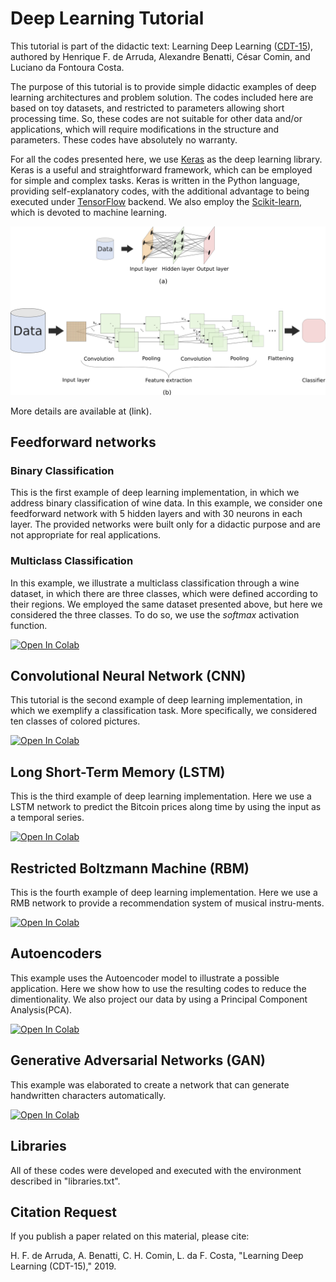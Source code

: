 # Deep Learning Tutorial

This tutorial is part of the didactic text: Learning Deep Learning ([CDT-15](link)), authored by Henrique F. de Arruda, Alexandre Benatti, César Comin, and Luciano da Fontoura Costa.

The purpose of this tutorial is to provide simple didactic examples of deep learning architectures and problem solution. The codes included here are based on toy datasets, and restricted to parameters allowing short processing time. So, these codes are not suitable for other data and/or applications, which will require modifications in the structure and parameters.  These codes have absolutely no warranty.

For all the codes presented here, we use [Keras](https://keras.io/) as the deep learning library. Keras is a useful and straightforward framework, which can be employed for simple and complex tasks.  Keras is written in the Python language, providing self-explanatory codes, with the additional advantage to being executed under [TensorFlow](https://www.tensorflow.org/) backend. We also employ the [Scikit-learn](https://scikit-learn.org/), which is devoted to machine learning. 

![](./redes.png)

More details are available at (link). 


## Feedforward networks

### Binary Classification
This is the first example of deep learning implementation, in which we address binary classification of wine data. In this example, we consider one feedforward network with 5 hidden layers and with 30 neurons in each layer. The provided networks were built only for a didactic purpose and are not appropriate for real applications.

### Multiclass Classification
In this example, we illustrate a multiclass classification through a wine dataset, in which there are three classes, which were defined according to their regions. We employed the same dataset presented above, but here we considered the three classes. To do so, we use the *softmax* activation function.

[![Open In Colab](https://colab.research.google.com/assets/colab-badge.svg)](https://colab.research.google.com/github/hfarruda/deeplearningtutorial/blob/master/deepLearning_feedforward.ipynb)


## Convolutional Neural Network (CNN)
This tutorial is the second example of deep learning implementation, in which we exemplify a classification task. More specifically, we considered ten classes of colored pictures.

[![Open In Colab](https://colab.research.google.com/assets/colab-badge.svg)](https://colab.research.google.com/github/hfarruda/deeplearningtutorial/blob/master/deepLearning_CNN.ipynb)


## Long Short-Term Memory (LSTM)

This is the third example of deep learning implementation. Here we use a LSTM network to predict the Bitcoin prices along time by using the input as a temporal series.

[![Open In Colab](https://colab.research.google.com/assets/colab-badge.svg)](https://colab.research.google.com/github/hfarruda/deeplearningtutorial/blob/master/deepLearning_LSTM.ipynb)


## Restricted Boltzmann Machine (RBM)

This is the fourth example of deep learning implementation. Here we use a RMB network to provide a recommendation system of musical instru-ments.

[![Open In Colab](https://colab.research.google.com/assets/colab-badge.svg)](https://colab.research.google.com/github/hfarruda/deeplearningtutorial/blob/master/deepLearning_RBM.ipynb)


## Autoencoders
This example uses the Autoencoder model to illustrate a possible application. Here we show how to use the resulting codes to reduce the dimentionality. We also project our data by using a Principal Component Analysis(PCA).

[![Open In Colab](https://colab.research.google.com/assets/colab-badge.svg)](https://colab.research.google.com/github/hfarruda/deeplearningtutorial/blob/master/deepLearning_autoencoder.ipynb)


## Generative Adversarial Networks (GAN)
This example was elaborated to create a network that can generate handwritten characters automatically.

[![Open In Colab](https://colab.research.google.com/assets/colab-badge.svg)](https://colab.research.google.com/github/hfarruda/deeplearningtutorial/blob/master/deepLearning_GAN.ipynb)


## Libraries
All of these codes were developed and executed with the environment described in "libraries.txt". 

## Citation Request
If you publish a paper related on this material, please cite:

H. F. de Arruda, A. Benatti, C. H. Comin, L. da F. Costa, "Learning Deep Learning (CDT-15)," 2019.

